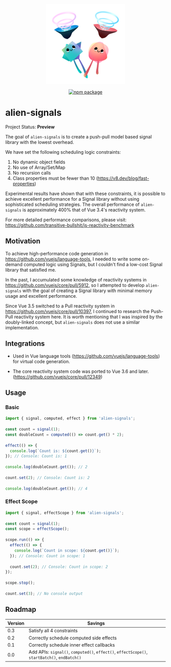 <p align="center">
	<img src="assets/logo.png" width="250"><br>
<p>

<p align="center">
	<a href="https://npmjs.com/package/alien-signals"><img src="https://badgen.net/npm/v/alien-signals" alt="npm package"></a>
</p>

# alien-signals

Project Status: **Preview**

The goal of `alien-signals` is to create a push-pull model based signal library with the lowest overhead.

We have set the following scheduling logic constraints:

1. No dynamic object fields
2. No use of Array/Set/Map
3. No recursion calls
4. Class properties must be fewer than 10 (https://v8.dev/blog/fast-properties)

Experimental results have shown that with these constraints, it is possible to achieve excellent performance for a Signal library without using sophisticated scheduling strategies. The overall performance of `alien-signals` is approximately 400% that of Vue 3.4's reactivity system.

For more detailed performance comparisons, please visit: https://github.com/transitive-bullshit/js-reactivity-benchmark

## Motivation

To achieve high-performance code generation in https://github.com/vuejs/language-tools, I needed to write some on-demand computed logic using Signals, but I couldn't find a low-cost Signal library that satisfied me.

In the past, I accumulated some knowledge of reactivity systems in https://github.com/vuejs/core/pull/5912, so I attempted to develop `alien-signals` with the goal of creating a Signal library with minimal memory usage and excellent performance.

Since Vue 3.5 switched to a Pull reactivity system in https://github.com/vuejs/core/pull/10397, I continued to research the Push-Pull reactivity system here. It is worth mentioning that I was inspired by the doubly-linked concept, but `alien-signals` does not use a similar implementation.

## Integrations

- Used in Vue language tools (https://github.com/vuejs/language-tools) for virtual code generation.

- The core reactivity system code was ported to Vue 3.6 and later. (https://github.com/vuejs/core/pull/12349)

## Usage

### Basic

```ts
import { signal, computed, effect } from 'alien-signals';

const count = signal(1);
const doubleCount = computed(() => count.get() * 2);

effect(() => {
  console.log(`Count is: ${count.get()}`);
}); // Console: Count is: 1

console.log(doubleCount.get()); // 2

count.set(2); // Console: Count is: 2

console.log(doubleCount.get()); // 4
```

### Effect Scope

```ts
import { signal, effectScope } from 'alien-signals';

const count = signal(1);
const scope = effectScope();

scope.run(() => {
  effect(() => {
    console.log(`Count in scope: ${count.get()}`);
  }); // Console: Count in scope: 1

  count.set(2); // Console: Count in scope: 2
});

scope.stop();

count.set(3); // No console output
```

## Roadmap

| Version | Savings                                                                                       |
|---------|-----------------------------------------------------------------------------------------------|
| 0.3     | Satisfy all 4 constraints                                                                     |
| 0.2     | Correctly schedule computed side effects                                                      |
| 0.1     | Correctly schedule inner effect callbacks                                                     |
| 0.0     | Add APIs: `signal()`, `computed()`, `effect()`, `effectScope()`, `startBatch()`, `endBatch()` |
